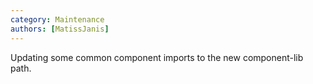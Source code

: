```yaml
---
category: Maintenance
authors: [MatissJanis]
---
```


Updating some common component imports to the new component-lib path.
